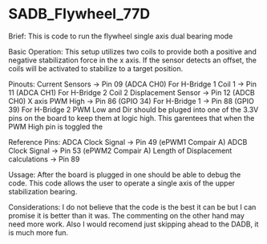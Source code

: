 # SADB_Flywheel_77D

Brief:
  This is code to run the flywheel single axis dual bearing mode

Basic Operation:
  This setup utilizes two coils to provide both a positive and negative stabilization force in the x axis. If the sensor detects an offset, the coils will be activated to stabilize to a target position.

Pinouts:
  Current Sensors
  	-> Pin 09 (ADCA CH0) For H-Bridge 1	Coil 1
  	-> Pin 11 (ADCA CH1) For H-Bridge 2 Coil 2
  Displacement Sensor
  	-> Pin 12 (ADCB CH0) X axis
  PWM High
  	-> Pin 86 (GPIO 34) For H-Bridge 1
  	-> Pin 88 (GPIO 39) For H-Bridge 2
  PWM Low and Dir should be pluged into one of the 3.3V pins on the board to keep them at 	logic high. This garentees that when the PWM High pin is toggled the 

Reference Pins:
  ADCA Clock Signal -> Pin 49 (ePWM1 Compair A)
  ADCB Clock Signal -> Pin 53 (ePWM2 Compair A)
  Length of Displacement calculations -> Pin 89

Ussage:
  After the board is plugged in one should be able to debug the code. This code allows the user to operate a single axis of the upper stabilization bearing.

Considerations:
  I do not believe that the code is the best it can be but I can promise it is better than it was. The commenting on the other hand may need more work. Also I would recomend just skipping ahead to the DADB, it is much more fun.